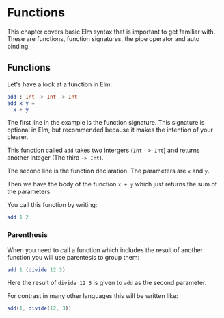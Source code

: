 # Functions


This chapter covers basic Elm syntax that is important to get familiar with. These are functions, function signatures, the pipe operator and auto binding.

## Functions

Let's have a look at a function in Elm:

```elm
add : Int -> Int -> Int
add x y =
  x + y
```

The first line in the example is the function signature. This signature is optional in Elm, but recommended because it makes the intention of your clearer.

This function called `add` takes two intergers (`Int -> Int`) and returns another integer (The third `-> Int`).

The second line is the function declaration. The parameters are `x` and `y`.

Then we have the body of the function `x + y` which just returns the sum of the parameters.

You call this function by writing:

```elm
add 1 2
```

### Parenthesis

When you need to call a function which includes the result of another function you will use parentesis to group them:

```elm
add 1 (divide 12 3)
```

Here the result of `divide 12 3` is given to `add` as the second parameter. 

For contrast in many other languages this will be written like:

```js
add(1, divide(12, 3))
```

